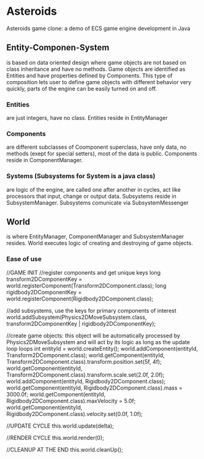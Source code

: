 # Asteroids
Asteroids game clone: a demo of ECS game engine development in Java

## Entity-Componen-System
is based on data oriented design where game objects are not based on class inheritance and have no methods. Game objects are identified as Entities and have properties defined by Components. This type of composition lets user to define game objects with different behavior very quickly, parts of the engine can be easily turned on and off.

### Entities
are just integers, have no class. Entities reside in EntityManager

### Components
are different subclasses of Coomponent superclass, have only data, no methods (exept for special setters), most of the data is public. Components reside in ComponentManager.

### Systems (Subsystems for System is a java class)
are logic of the engine, are called one after another in cycles, act like processors that input, change or output data. Subsystems reside in SubsystemManager. Subsystems comunicate via SubsystemMessenger

## World
is where EntityManager, ComponentManager and SubsystemManager resides. World executes logic of creating and destroying of game objects.

### Ease of use

//GAME INIT
//register components and get unique keys
long transform2DComponentKey = world.registerComponent(Transform2DComponent.class);
long rigidbody2DComponentKey = world.registerComponent(Rigidbody2DComponent.class);

//add subsystems, use the keys for primary components of interest
world.addSubsystem(Physics2DMoveSubsystem.class, transform2DComponentKey | rigidbody2DComponentKey);

//create game objects: this object will be automatically processed by Physics2DMoveSubsystem and will act by its logic as long as the update loop loops
int entityId = world.createEntity();
world.addComponent(entityId, Transform2DComponent.class);
  world.getComponent(entityId, Transform2DComponent.class).transform.position.set(5f, 4f);
	world.getComponent(entityId, Transform2DComponent.class).transform.scale.set(2.0f, 2.0f);
world.addComponent(entityId, Rigidbody2DComponent.class);
  world.getComponent(entityId, Rigidbody2DComponent.class).mass = 3000.0f;
  world.getComponent(entityId, Rigidbody2DComponent.class).maxVelocity = 5.0f;
  world.getComponent(entityId, Rigidbody2DComponent.class).velocity.set(0.0f, 1.0f);
 
//UPDATE CYCLE
this.world.update(delta);

//RENDER CYCLE
this.world.render(0);

//CLEANUP AT THE END
this.world.cleanUp();
